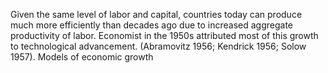 Given the same level of labor and capital, countries today can produce much more efficiently than decades ago due to increased aggregate productivity of labor. Economist in the 1950s attributed most of this growth to technological advancement. (Abramovitz 1956; Kendrick 1956; Solow 1957). 
Models of economic growth
